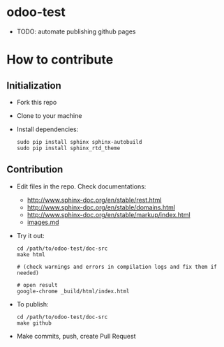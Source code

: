 # odoo-test

* TODO: automate publishing github pages

# How to contribute

## Initialization

* Fork this repo
* Clone to your machine
* Install dependencies:

      sudo pip install sphinx sphinx-autobuild
      sudo pip install sphinx_rtd_theme

## Contribution

* Edit files in the repo. Check documentations:

  * http://www.sphinx-doc.org/en/stable/rest.html
  * http://www.sphinx-doc.org/en/stable/domains.html
  * http://www.sphinx-doc.org/en/stable/markup/index.html
  * [images.md](images.md)

* Try it out:

      cd /path/to/odoo-test/doc-src
      make html

      # (check warnings and errors in compilation logs and fix them if needed)

      # open result
      google-chrome _build/html/index.html

* To publish:

      cd /path/to/odoo-test/doc-src
      make github
      
* Make commits, push, create Pull Request
